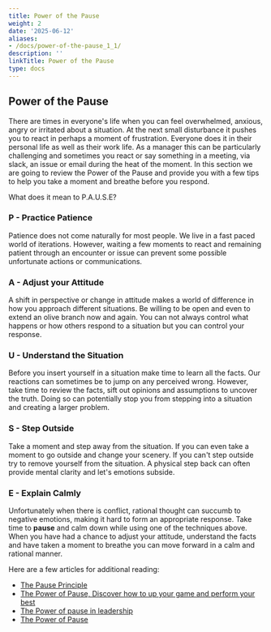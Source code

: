 ```yaml
---
title: Power of the Pause
weight: 2
date: '2025-06-12'
aliases:
- /docs/power-of-the-pause_1_1/
description: ''
linkTitle: Power of the Pause
type: docs
---
```


## Power of the Pause

There are times in everyone's life when you can feel overwhelmed, anxious, angry or irritated about a situation.  At the next small disturbance it pushes you to react in perhaps a moment of frustration.  Everyone does it in their personal life as well as their work life.  As a manager this can be particularly challenging and sometimes you react or say something in a meeting, via slack, an issue or email during the heat of the moment.  In this section we are going to review the Power of the Pause and provide you with a few tips to help you take a moment and breathe before you respond.

What does it mean to P.A.U.S.E?

### P - Practice Patience

Patience does not come naturally for most people.  We live in a fast paced world of iterations.  However, waiting a few moments to react and remaining patient through an encounter or issue can prevent some possible unfortunate actions or communications.

### A - Adjust your Attitude

A shift in perspective or change in attitude makes a world of difference in how you approach different situations.  Be willing to be open and even to extend an olive branch now and again.  You can not always control what happens or how others respond to a situation but you can control your response.

### U - Understand the Situation

Before you insert yourself in a situation make time to learn all the facts.  Our reactions can sometimes be to jump on any perceived wrong.  However, take time to review the facts, sift out opinions and assumptions to uncover the truth.  Doing so can potentially stop you from stepping into a situation and creating a larger problem.

### S - Step Outside

Take a moment and step away from the situation.  If you can even take a moment to go outside and change your scenery.  If you can't step outside try to remove yourself from the situation.  A physical step back can often provide mental clarity and let's emotions subside.

### E - Explain Calmly

Unfortunately when there is conflict, rational thought can succumb to negative emotions, making it hard to form an appropriate response.  Take time to **pause** and calm down while using one of the techniques above.  When you have had a chance to adjust your attitude, understand the facts and have taken a moment to breathe you can move forward in a calm and rational manner.

Here are a few articles for additional reading:

- [The Pause Principle](http://cashmanleadership.com/the-pause-principle-book/)
- [The Power of Pause, Discover how to up your game and perform your best](https://www.mindful.org/the-power-of-pause/)
- [The Power of pause in leadership](https://leadonpurposeblog.com/2019/12/30/the-power-of-pause-in-leadership/)
- [The Power of Pause](https://hbr.org/2012/01/the-power-of-pause)
